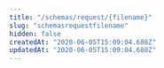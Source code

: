 ```yaml
---
title: "/schemas/request/{filename}"
slug: "schemasrequestfilename"
hidden: false
createdAt: "2020-06-05T15:09:04.688Z"
updatedAt: "2020-06-05T15:09:04.688Z"
---
```

